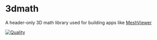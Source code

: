 # 3dmath

A header-only 3D math library used for building apps like [MeshViewer](https://github.com/mdh81/meshviewer)

[![Quality](https://github.com/mdh81/3dmath/actions/workflows/cmake-single-platform.yml/badge.svg)](https://github.com/mdh81/3dmath/actions/workflows/cmake-single-platform.yml)


